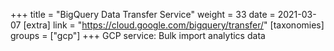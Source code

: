 +++
title = "BigQuery Data Transfer Service"
weight = 33
date = 2021-03-07
[extra]
link = "https://cloud.google.com/bigquery/transfer/"
[taxonomies]
groups = ["gcp"]
+++
GCP service: Bulk import analytics data

